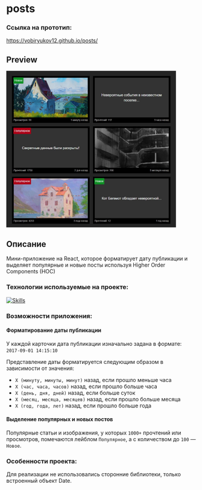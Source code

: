 # posts
### Ссылка на прототип:

https://vobiryukov12.github.io/posts/

## Preview

<img src='./src/assets/preview.jpg' width='450'>

## Описание
Мини-приложение на React, которое форматирует дату публикации и выделяет популярные и новые посты используя Higher Order Components (HOC)

### Технологии используемые на проекте:
[![Skills](https://skillicons.dev/icons?i=react,ts,scss,vite)](https://skillicons.dev)

### Возможности приложения:

#### Форматирование даты публикации

У каждой карточки дата публикации изначально задана в формате: `2017-09-01 14:15:10`

Представление даты форматируется следующим образом в зависимости от значения: 
- `X (минуту, минуты, минут)` назад, если прошло меньше часа
- `X (час, часа, часов)` назад, если прошло больше часа
- `X (день, дня, дней)` назад, если больше суток
- `X (месяц, месяца, месяцев)` назад, если прошло больше месяца
- `X (год, года, лет)` назад, если прошло больше года

#### Выделение популярных и новых постов
Популярные статьи и изображения, у которых `1000+` прочтений или просмотров, помечаются лейблом `Популярное`, а с количеством до `100` — `Новое`.

### Особенности проекта:
Для реализации не использовались сторонние библиотеки, только встроенный объект Date.
